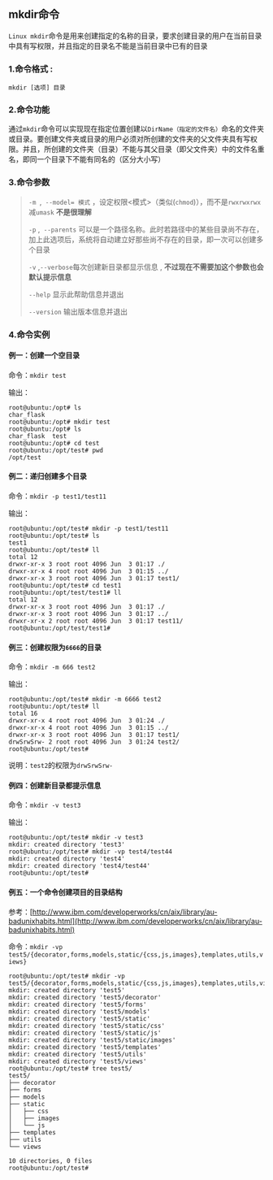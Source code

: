 ## mkdir命令

`Linux mkdir`命令是用来创建指定的名称的目录，要求创建目录的用户在当前目录中具有写权限，并且指定的目录名不能是当前目录中已有的目录

### 1.命令格式 :

`mkdir [选项] 目录`

###  2.命令功能

通过`mkdir`命令可以实现现在指定位置创建以`DirName（指定的文件名）`命名的文件夹或目录。要创建文件夹或目录的用户必须对所创建的文件夹的父文件夹具有写权限。并且，所创建的文件夹（目录）不能与其父目录（即父文件夹）中的文件名重名，即同一个目录下不能有同名的（区分大小写）

### 3.命令参数

>`-m `,` --model= 模式` ，设定权限<模式>（类似(`chmod`)），而不是`rwxrwxrwx `减`umask`  **不是很理解**
>
>`-p` ,` --parents` 可以是一个路径名称。此时若路径中的某些目录尚不存在，加上此选项后，系统将自动建立好那些尚不存在的目录，即一次可以创建多个目录
>
>`-v` ,` --verbose `每次创建新目录都显示信息 , **不过现在不需要加这个参数也会默认提示信息**
>
>`--help` 显示此帮助信息并退出
>
>`--version` 输出版本信息并退出

### 4.命令实例

#### 例一：创建一个空目录

命令：`mkdir test`

输出：

```shell
root@ubuntu:/opt# ls
char_flask
root@ubuntu:/opt# mkdir test
root@ubuntu:/opt# ls
char_flask  test
root@ubuntu:/opt# cd test
root@ubuntu:/opt/test# pwd
/opt/test
```

#### 例二：递归创建多个目录

命令：`mkdir -p test1/test11`

输出：

```shell
root@ubuntu:/opt/test# mkdir -p test1/test11
root@ubuntu:/opt/test# ls
test1
root@ubuntu:/opt/test# ll
total 12
drwxr-xr-x 3 root root 4096 Jun  3 01:17 ./
drwxr-xr-x 4 root root 4096 Jun  3 01:15 ../
drwxr-xr-x 3 root root 4096 Jun  3 01:17 test1/
root@ubuntu:/opt/test# cd test1
root@ubuntu:/opt/test/test1# ll
total 12
drwxr-xr-x 3 root root 4096 Jun  3 01:17 ./
drwxr-xr-x 3 root root 4096 Jun  3 01:17 ../
drwxr-xr-x 2 root root 4096 Jun  3 01:17 test11/
root@ubuntu:/opt/test/test1# 
```

#### 例三：创建权限为`6666`的目录 

命令：`mkdir -m 666 test2`

输出：

```shell
root@ubuntu:/opt/test# mkdir -m 6666 test2
root@ubuntu:/opt/test# ll
total 16
drwxr-xr-x 4 root root 4096 Jun  3 01:24 ./
drwxr-xr-x 4 root root 4096 Jun  3 01:15 ../
drwxr-xr-x 3 root root 4096 Jun  3 01:17 test1/
drwSrwSrw- 2 root root 4096 Jun  3 01:24 test2/
root@ubuntu:/opt/test# 
```

说明：`test2`的权限为`drwSrwSrw-`

#### 例四：创建新目录都提示信息

命令：`mkdir -v test3`

输出：

```shell
root@ubuntu:/opt/test# mkdir -v test3
mkdir: created directory 'test3'
root@ubuntu:/opt/test# mkdir -vp test4/test44
mkdir: created directory 'test4'
mkdir: created directory 'test4/test44'
root@ubuntu:/opt/test# 
```

#### 例五：一个命令创建项目的目录结构

参考：[http://www.ibm.com/developerworks/cn/aix/library/au-badunixhabits.html](http://www.ibm.com/developerworks/cn/aix/library/au-badunixhabits.html)

命令：`mkdir -vp test5/{decorator,forms,models,static/{css,js,images},templates,utils,views}`

```shell
root@ubuntu:/opt/test# mkdir -vp test5/{decorator,forms,models,static/{css,js,images},templates,utils,views}
mkdir: created directory 'test5'
mkdir: created directory 'test5/decorator'
mkdir: created directory 'test5/forms'
mkdir: created directory 'test5/models'
mkdir: created directory 'test5/static'
mkdir: created directory 'test5/static/css'
mkdir: created directory 'test5/static/js'
mkdir: created directory 'test5/static/images'
mkdir: created directory 'test5/templates'
mkdir: created directory 'test5/utils'
mkdir: created directory 'test5/views'
root@ubuntu:/opt/test# tree test5/
test5/
├── decorator
├── forms
├── models
├── static
│   ├── css
│   ├── images
│   └── js
├── templates
├── utils
└── views

10 directories, 0 files
root@ubuntu:/opt/test# 

```

